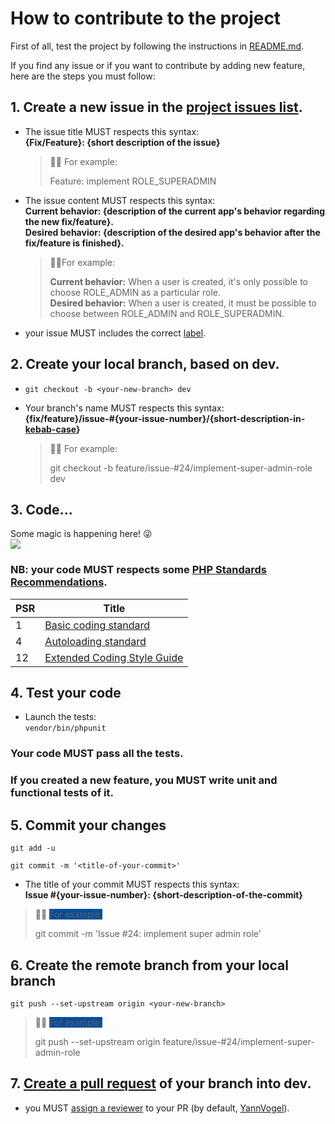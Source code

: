 How to contribute to the project
================================

First of all, test the project by following the instructions in [README.md](https://github.com/YannVogel/phpsymfony-project8/blob/master/README.md).

If you find any issue or if you want to contribute by adding new feature, here are the steps you must follow:

## 1. Create a new issue in the [project issues list](https://github.com/YannVogel/phpsymfony-project8/issues/new).
- The issue title MUST respects this syntax: <br />
**{Fix/Feature}: {short description of the issue}**

  > 👍🏻 For example:
  > 
  > Feature: implement ROLE_SUPERADMIN

- The issue content MUST respects this syntax: <br/>
**Current behavior: {description of the current app's behavior regarding the new fix/feature}. <br/>
Desired behavior: {description of the desired app's behavior after the fix/feature is finished}.**

  > 👍🏻For example:
  >
  > **Current behavior:** When a user is created, it's only possible to choose ROLE_ADMIN as a particular role. <br />
  > **Desired behavior:** When a user is created, it must be possible to choose between ROLE_ADMIN and ROLE_SUPERADMIN.

- your issue MUST includes the correct [label](https://docs.github.com/en/issues/using-labels-and-milestones-to-track-work/managing-labels).
  
## 2. Create your local branch, based on dev.
- `git checkout -b <your-new-branch> dev`
- Your branch's name MUST respects this syntax: <br />
**{fix/feature}/issue-#{your-issue-number}/{short-description-in-[kebab-case](https://www.theserverside.com/definition/Kebab-case)}**

  > 👍🏻 For example:
  >
  > git checkout -b feature/issue-#24/implement-super-admin-role dev

## 3. Code... <br />
Some magic is happening here! 😜 <br />
![](https://thumbs.gfycat.com/SpicyHighlevelCavy-max-1mb.gif)

### NB: your code MUST respects some [PHP Standards Recommendations](https://www.php-fig.org/psr/).

| PSR | Title                                                              |
|-----|--------------------------------------------------------------------|
| 1   | [Basic coding standard](https://www.php-fig.org/psr/psr-1/)        |
| 4   | [Autoloading standard](https://www.php-fig.org/psr/psr-4/)         |
| 12  | [Extended Coding Style Guide](https://www.php-fig.org/psr/psr-12/) |

## 4. Test your code <br />

- Launch the tests: <br />
  `vendor/bin/phpunit`

### Your code MUST pass all the tests.

### If you created a new feature, you MUST write unit and functional tests of it.

## 5. Commit your changes

`git add -u`

`git commit -m '<title-of-your-commit>'`

- The title of your commit MUST respects this syntax: <br />
**Issue #{your-issue-number}: {short-description-of-the-commit}**

> 👍🏻 <span style="background-color:#024d9e">For example:</span>
>
> git commit -m 'Issue #24: implement super admin role'


## 6. Create the remote branch from your local branch

`git push --set-upstream origin <your-new-branch>`

  > 👍🏻 <span style="background-color:#024d9e">For example:</span>
  >
  > git push --set-upstream origin feature/issue-#24/implement-super-admin-role

## 7. [Create a pull request](https://docs.github.com/en/pull-requests/collaborating-with-pull-requests/proposing-changes-to-your-work-with-pull-requests/about-pull-requests) of your branch into dev.

- you MUST [assign a reviewer](https://docs.github.com/en/issues/tracking-your-work-with-issues/assigning-issues-and-pull-requests-to-other-github-users) to your PR (by default, [YannVogel](https://github.com/YannVogel)).
